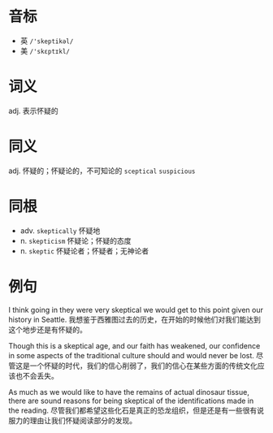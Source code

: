 # 音标

- 英 `/'skeptikəl/`
- 美 `/'skɛptɪkl/`

# 词义

adj. 表示怀疑的


# 同义

adj. 怀疑的；怀疑论的，不可知论的
`sceptical` `suspicious`

# 同根

- adv. `skeptically` 怀疑地
- n. `skepticism` 怀疑论；怀疑的态度
- n. `skeptic` 怀疑论者；怀疑者；无神论者

# 例句

I think going in they were very skeptical we would get to this point given our history in Seattle.
我想鉴于西雅图过去的历史，在开始的时候他们对我们能达到这个地步还是有怀疑的。

Though this is a skeptical age, and our faith has weakened, our confidence in some aspects of the traditional culture should and would never be lost.
尽管这是一个怀疑的时代，我们的信心削弱了，我们的信心在某些方面的传统文化应该也不会丢失。

As much as we would like to have the remains of actual dinosaur tissue, there are sound reasons for being skeptical of the identifications made in the reading.
尽管我们都希望这些化石是真正的恐龙组织，但是还是有一些很有说服力的理由让我们怀疑阅读部分的发现。


